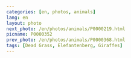 ```yaml
---
categories: [en, photos, animals]
lang: en
layout: photo
next_photo: /en/photos/animals/P0000219.html
picname: P0000352
prev_photo: /en/photos/animals/P0000368.html
tags: [Dead Grass, Elefantenberg, Giraffes]
---
```

